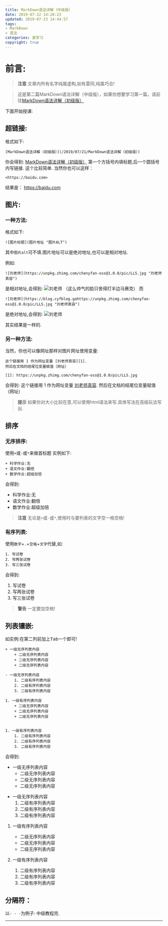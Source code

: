 ```yaml
---
title: MarkDown语法详解（中级版）
date: 2019-07-22 14:28:23
updated: 2019-07-23 14:44:57
tags:
- MarkDown
- 语法
categories: 爱学习
copyright: true
---
```

# 前言: 
> **注意**
> 文章内所有名字纯属虚构,如有雷同,纯属巧合!

> 这是第二篇MarkDown语法详解（中级版），如果你想要学习第一篇，请前往[MarkDown语法详解（初级版）](/2019/07/21/MarkDown语法详解（初级版）)

下面开始授课:
## 超链接:
格式如下:
```
[MarkDown语法详解（初级版）](/2019/07/21/MarkDown语法详解（初级版）)
```

你会得到:
[MarkDown语法详解（初级版）](/2019/07/21/MarkDown语法详解（初级版）)
第一个方括号内填标题,后一个圆括号内写链接.
这个比较简单.
当然你也可以这样：
```
<https://baidu.com>
```
结果是：
<https://baidu.com>

## 图片:
### 一种方法:
格式如下:
```
![图片标题](图片地址 "图片ALT")
```

其中`图片alt`可不填.图片地址可以是绝对地址,也可以是相对地址.

例如:
```
![刘老师](https://unpkg.zhimg.com/chenyfan-oss@1.0.0/pic/LLS.jpg "刘老师真容")
```
是相对地址,会得到:
![刘老师](https://unpkg.zhimg.com/chenyfan-oss@1.0.0/pic/LLS.jpg "刘老师真容")
（这么帅气的脸只舍得打半边马赛克）
而
```
![刘老师](https://blog.cyfblog.gahttps://unpkg.zhimg.com/chenyfan-oss@1.0.0/pic/LLS.jpg "刘老师真容")
```
是绝对地址,会得到:
![刘老师](https://unpkg.zhimg.com/chenyfan-oss@1.0.0/pic/LLS.jpg "刘老师真容")

其实结果是一样的.
### 另一种方法:
当然，你也可以像网址那样对图片网址使用变量:
```
这个链接用 1 作为网址变量 [刘老师真容][1].
然后在文档的结尾位变量赋值（网址）

[1]: https://unpkg.zhimg.com/chenyfan-oss@1.0.0/pic/LLS.jpg
```
会得到:
这个链接用 1 作为网址变量 [刘老师真容][1].
然后在文档的结尾位变量赋值（网址）

[1]: https://unpkg.zhimg.com/chenyfan-oss@1.0.0/pic/LLS.jpg

> **提示**
> 如果你对大小比较在意,可以使用html语法来写.具体写法在高级玩法写出.

## 排序
### 无序排序:
使用`+`或`-`或`*`来做首标题
实例如下:
```
+ 科学作业:无
+ 语文作业:翻倍
+ 数学作业:超级加倍
```
会得到:

+ 科学作业:无
+ 语文作业:翻倍
+ 数学作业:超级加倍

> **注意**
> 无论是`+`或`-`或`*`,使用时与要列表的文字空一格空格!

### 有序列表:
使用`数字`+`.`+`空格`+`文字`代替,如:
```
1. 写试卷
2. 写两张试卷
3. 写三张试卷
```
会得到:

1. 写试卷
2. 写两张试卷
3. 写三张试卷

> **警告**
> 一定要加空格!

## 列表镶嵌:
如实例:在第二列前加上<kbd>Tab</kbd>一个即可!
```
+ 一级无序列表内容
	+ 二级无序列表内容
	+ 二级无序列表内容
	+ 二级无序列表内容

- 一级无序列表内容
	1. 二级有序列表内容
	2. 二级有序列表内容
	3. 二级有序列表内容

1. 一级有序列表内容
	+ 二级无序列表内容
	+ 二级无序列表内容
	+ 二级无序列表内容


1. 一级有序列表内容
	1. 二级有序列表内容
	2. 二级有序列表内容
	3. 二级有序列表内容
```
会得到:
+ 一级无序列表内容
	+ 二级无序列表内容
	+ 二级无序列表内容
	+ 二级无序列表内容

- 一级无序列表内容
	1. 二级有序列表内容
	2. 二级有序列表内容
	3. 二级有序列表内容

1. 一级有序列表内容
	+ 二级无序列表内容
	+ 二级无序列表内容
	+ 二级无序列表内容


1. 一级有序列表内容
	1. 二级有序列表内容
	2. 二级有序列表内容
	3. 二级有序列表内容

## 分隔符：
以`- - -`为例子:
中级教程完.
- - -


